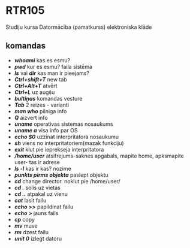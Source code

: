# RTR105
Studiju kursa Datormācība (pamatkurss) elektroniska klāde

## komandas
- ***whoami*** kas es esmu?
- ***pwd*** kur es esmu? faila sistēma
- ***ls*** vai ***dir*** kas man ir pieejams?
- ***Ctrl+shift+T*** new tab
- ***Ctrl+Alt+T*** atvērt
- ***Ctrl+L*** uz augšu
- ***bultiņas*** komandas vesture
- ***Tab*** 2 reizes - varianti
- ***man who*** pilniga info
- ***Q*** aizvert info
- ***uname*** operativas sistemas nosaukums
- ***uname a*** visa info par OS
- ***echo $0*** uzzinat interpritatora nosaukumu
- ***sh*** viens no interpritatoriem(mazak funkciju)
- ***exit*** klut pie ieprekseja interpritatora
- ***/home/user*** atsifrejums-saknes apgabals, mapite home, apksmapite user- tas ir adrese
- ***ls -l*** kas ir kas? nozime
- ***punkts pirms objekta*** paslept objektu
- ***cd*** change director. noklut pie /home/user/
- ***cd .*** solis uz vietas
- ***cd ..*** atpakal uz vienu 
- ***cat*** lasit failu
- ***echo >>*** papildinat failu
- ***echo >*** jauns fails
- ***cp*** copy
- ***mv*** muve
- ***rm*** dzest failu
- ***unit 0*** izlegt datoru
